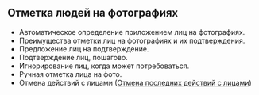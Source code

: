 ## Отметка людей на фотографиях

- Автоматическое определение приложением лиц на фотографиях.
- Преимущества отметки лиц на фотографиях и их подтверждения.
- Предложение лиц на подтверждение.
- Подтверждение лиц, пошагово.
- Игнорирование лиц, когда может потребоваться.
- Ручная отметка лица на фото.
- Отмена действий с лицами ([Отмена последних действий с лицами](undo_action.md))